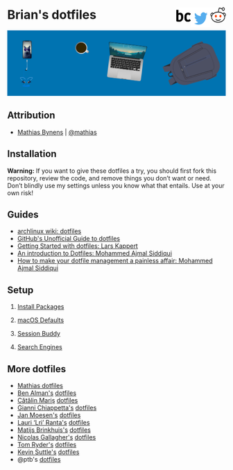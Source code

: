 <h1>
Brian's dotfiles 
<a href="https://reddit.com/user/NeonSpaceCandy">
<img src="/icns/reddit.png" width="35" height="35" align="right"> <a/>
<a href="https://twitter.com/briancrink">
<img src="/icns/twitter.png" width="45" height="45" align="right"> <a/>
<a href="https://briancrink.com/">
<img src="/icns/favicon.png" width="35" height="35" align="right"> <a/>
</h1>

[![](/icns/banner.png)](https://briancrink.com/software)

## Attribution

- [Mathias Bynens](https://mathiasbynens.be/) |
  [@mathias](http://twitter.com/mathias)

## Installation

**Warning:** If you want to give these dotfiles a try, you should first fork
this repository, review the code, and remove things you don’t want or need.
Don’t blindly use my settings unless you know what that entails. Use at your own
risk!

## Guides

- [archlinux wiki: dotfiles](https://wiki.archlinux.org/index.php/Dotfiles)
- [GitHub's Unofficial Guide to dotfiles](https://dotfiles.github.io/)
- [Getting Started with dotfiles: Lars Kappert](https://medium.com/@webprolific/getting-started-with-dotfiles-43c3602fd789)
- [An introduction to Dotfiles: Mohammed Ajmal Siddiqui](https://medium.freecodecamp.org/dive-into-dotfiles-part-1-e4eb1003cff6)
- [How to make your dotfile management a painless affair: Mohammed Ajmal Siddiqui](https://medium.freecodecamp.org/dive-into-dotfiles-part-2-6321b4a73608)

## Setup

1. [Install Packages](https://github.com/briancrink/dotfiles/tree/master/install)

2. [macOS Defaults](https://github.com/briancrink/dotfiles/tree/master/macos)

3. [Session Buddy](https://github.com/briancrink/dotfiles/tree/master/sessions)

4. [Search Engines](https://github.com/briancrink/dotfiles/tree/master/search_engine)

## More dotfiles

- [Mathias dotfiles](https://github.com/mathiasbynens/dotfiles/)
- [Ben Alman's](http://benalman.com/)
  [dotfiles](https://github.com/cowboy/dotfiles)
- [Cătălin Mariș](https://github.com/alrra)
  [dotfiles](https://github.com/alrra/dotfiles)
- [Gianni Chiappetta's](https://butt.zone/)
  [dotfiles](https://github.com/gf3/dotfiles)
- [Jan Moesen's](http://jan.moesen.nu/)
  [dotfiles](https://gist.github.com/1156154)
- [Lauri ‘Lri’ Ranta's](http://lri.me/)
  [dotfiles](http://osxnotes.net/defaults.html)
- [Matijs Brinkhuis's](https://matijs.brinkhu.is/)
  [dotfiles](https://github.com/matijs/dotfiles)
- [Nicolas Gallagher's](http://nicolasgallagher.com/)
  [dotfiles](https://github.com/necolas/dotfiles)
- [Tom Ryder's](https://sanctum.geek.nz/)
  [dotfiles](https://sanctum.geek.nz/cgit/dotfiles.git/about)
- [Kevin Suttle's](http://kevinsuttle.com/)
  [dotfiles](https://github.com/kevinSuttle/dotfiles)
- @ptb's [dotfiles](https://github.com/ptb/mac-setup)
